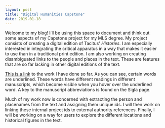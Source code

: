```yaml
---
layout: post
title: "Digital Humanities Capstone"
date: 2019-01-18
---
```


Welcome to my blog! I'll be using this space to document and think out some aspects of my Capstone project for my MLS degree. My project consists of creating a digital edition of Tacitus' *Histories*. I am especially interested in integrating the critical apparatus in a way that makes it easier to use than in a traditional print edition. I am also working on creating disambiguated links to the people and places in the text. These are features that are so far lacking in other digital editions of the text.

[This is a link]("https://ayarnell.github.io/Z656/FinalProject/index.html") to the work I have done so far. As you can see, certain words are underlined. These words have different readings in different manuscripts, which become visible when you hover over the underlined word. A key to the manuscript abbreviations is found on the Sigla page.

Much of my work now is concerned with extracting the person and placenames from the text and assigning them unique ids. I will then work on linking these internal project ids to external authority references. Finally, I will be working on a way for users to explore the different locations and historical figures in the text.
